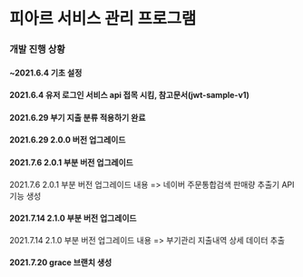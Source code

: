 # 피아르 서비스 관리 프로그램

### 개발 진행 상황
#### ~2021.6.4 기초 설정

#### 2021.6.4 유저 로그인 서비스 api 접목 시킴, 참고문서(jwt-sample-v1)

#### 2021.6.29 부기 지출 분류 적용하기 완료 

#### 2021.6.29 2.0.0 버전 업그레이드

#### 2021.7.6 2.0.1 부분 버전 업그레이드

2021.7.6 2.0.1 부분 버전 업그레이드 내용 => 네이버 주문통합검색 판매량 추출기 API 기능 생성

#### 2021.7.14 2.1.0 부분 버전 업그레이드
2021.7.14 2.1.0 부분 버전 업그레이드 내용 => 부기관리 지출내역 상세 데이터 추출

#### 2021.7.20 grace 브랜치 생성
